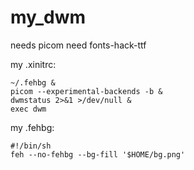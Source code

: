 # my_dwm
needs picom
need fonts-hack-ttf

my .xinitrc:

~~~
~/.fehbg &
picom --experimental-backends -b &
dwmstatus 2>&1 >/dev/null &
exec dwm
~~~

my .fehbg:

~~~
#!/bin/sh
feh --no-fehbg --bg-fill '$HOME/bg.png'
~~~
